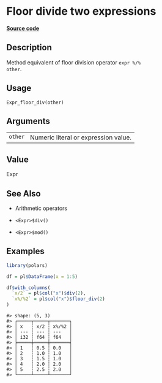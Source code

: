 

# Floor divide two expressions

[**Source code**](https://github.com/pola-rs/r-polars/tree/main/R/expr__expr.R#L275)

## Description

Method equivalent of floor division operator <code>expr %/%
other</code>.

## Usage

<pre><code class='language-R'>Expr_floor_div(other)
</code></pre>

## Arguments

<table>
<tr>
<td style="white-space: nowrap; font-family: monospace; vertical-align: top">
<code id="Expr_floor_div_:_other">other</code>
</td>
<td>
Numeric literal or expression value.
</td>
</tr>
</table>

## Value

Expr

## See Also

<ul>
<li>

Arithmetic operators

</li>
<li>

<code>\<Expr\>$div()</code>

</li>
<li>

<code>\<Expr\>$mod()</code>

</li>
</ul>

## Examples

``` r
library(polars)

df = pl$DataFrame(x = 1:5)

df$with_columns(
  `x/2` = pl$col("x")$div(2),
  `x%/%2` = pl$col("x")$floor_div(2)
)
```

    #> shape: (5, 3)
    #> ┌─────┬─────┬───────┐
    #> │ x   ┆ x/2 ┆ x%/%2 │
    #> │ --- ┆ --- ┆ ---   │
    #> │ i32 ┆ f64 ┆ f64   │
    #> ╞═════╪═════╪═══════╡
    #> │ 1   ┆ 0.5 ┆ 0.0   │
    #> │ 2   ┆ 1.0 ┆ 1.0   │
    #> │ 3   ┆ 1.5 ┆ 1.0   │
    #> │ 4   ┆ 2.0 ┆ 2.0   │
    #> │ 5   ┆ 2.5 ┆ 2.0   │
    #> └─────┴─────┴───────┘
